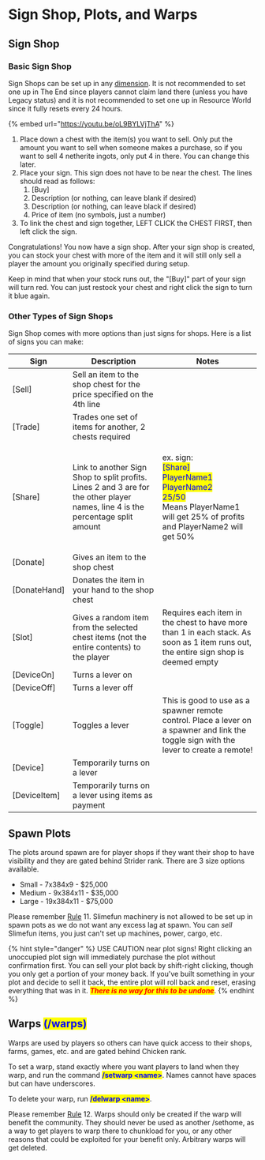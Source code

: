 # Sign Shop, Plots, and Warps

## Sign Shop

### Basic Sign Shop

Sign Shops can be set up in any [dimension](../general/dimensions.md). It is not recommended to set one up in The End since players cannot claim land there (unless you have Legacy status) and it is not recommended to set one up in Resource World since it fully resets every 24 hours.&#x20;

{% embed url="https://youtu.be/oL9BYLVjThA" %}

1. Place down a chest with the item(s) you want to sell. Only put the amount you want to sell when someone makes a purchase, so if you want to sell 4 netherite ingots, only put 4 in there. You can change this later.
2. Place your sign. This sign does not have to be near the chest. The lines should read as follows:
   1. \[Buy]
   2. Description (or nothing, can leave blank if desired)
   3. Description (or nothing, can leave black if desired)
   4. Price of item (no symbols, just a number)
3. To link the chest and sign together, LEFT CLICK the CHEST FIRST, then left click the sign.

Congratulations! You now have a sign shop. After your sign shop is created, you can stock your chest with more of the item and it will still only sell a player the amount you originally specified during setup.

Keep in mind that when your stock runs out, the "\[Buy]" part of your sign will turn red. You can just restock your chest and right click the sign to turn it blue again.

### Other Types of Sign Shops

Sign Shop comes with more options than just signs for shops. Here is a list of signs you can make:

| Sign          | Description                                                                                                                     | Notes                                                                                                                                                                                                                                                                            |
| ------------- | ------------------------------------------------------------------------------------------------------------------------------- | -------------------------------------------------------------------------------------------------------------------------------------------------------------------------------------------------------------------------------------------------------------------------------- |
| \[Sell]       | Sell an item to the shop chest for the price specified on the 4th line                                                          |                                                                                                                                                                                                                                                                                  |
| \[Trade]      | Trades one set of items for another, 2 chests required                                                                          |                                                                                                                                                                                                                                                                                  |
| \[Share]      | Link to another Sign Shop to split profits. Lines 2 and 3 are for the other player names, line 4 is the percentage split amount | <p>ex. sign:<br><mark style="color:blue;">[Share]</mark><br><mark style="color:blue;">PlayerName1</mark><br><mark style="color:blue;">PlayerName2</mark><br><mark style="color:blue;">25/50</mark><br>Means PlayerName1 will get 25% of profits and PlayerName2 will get 50%</p> |
| \[Donate]     | Gives an item to the shop chest                                                                                                 |                                                                                                                                                                                                                                                                                  |
| \[DonateHand] | Donates the item in your hand to the shop chest                                                                                 |                                                                                                                                                                                                                                                                                  |
| \[Slot]       | Gives a random item from the selected chest items (not the entire contents) to the player                                       | Requires each item in the chest to have more than 1 in each stack. As soon as 1 item runs out, the entire sign shop is deemed empty                                                                                                                                              |
| \[DeviceOn]   | Turns a lever on                                                                                                                |                                                                                                                                                                                                                                                                                  |
| \[DeviceOff]  | Turns a lever off                                                                                                               |                                                                                                                                                                                                                                                                                  |
| \[Toggle]     | Toggles a lever                                                                                                                 | This is good to use as a spawner remote control. Place a lever on a spawner and link the toggle sign with the lever to create a remote!                                                                                                                                          |
| \[Device]     | Temporarily turns on a lever                                                                                                    |                                                                                                                                                                                                                                                                                  |
| \[DeviceItem] | Temporarily turns on a lever using items as payment                                                                             |                                                                                                                                                                                                                                                                                  |

## Spawn Plots

The plots around spawn are for player shops if they want their shop to have visibility and they are gated behind Strider rank. There are 3 size options available.

* Small - 7x384x9 - $25,000
* Medium - 9x384x11 - $35,000
* Large - 19x384x11 - $75,000

Please remember [Rule](../general/rules/) 11. Slimefun machinery is not allowed to be set up in spawn pots as we do not want any excess lag at spawn. You can _sell_ Slimefun items, you just can't set up machines, power, cargo, etc.

{% hint style="danger" %}
USE CAUTION near plot signs! Right clicking an unoccupied plot sign will immediately purchase the plot without confirmation first. You can sell your plot back by shift-right clicking, though you only get a portion of your money back. If you've built something in your plot and decide to sell it back, the entire plot will roll back and reset, erasing everything that was in it. _<mark style="color:red;">**There is no way for this to be undone**</mark>_.
{% endhint %}

## Warps <mark style="color:blue;">**(/warps)**</mark>

Warps are used by players so others can have quick access to their shops, farms, games, etc. and are gated behind Chicken rank.&#x20;

To set a warp, stand exactly where you want players to land when they warp, and run the command <mark style="color:blue;">**/setwarp \<name>**</mark>. Names cannot have spaces but can have underscores.

To delete your warp, run <mark style="color:blue;">**/delwarp \<name>**</mark>.

Please remember [Rule](../general/rules/) 12. Warps should only be created if the warp will benefit the community. They should never be used as another /sethome, as a way to get players to warp there to chunkload for you, or any other reasons that could be exploited for your benefit only. Arbitrary warps will get deleted.

